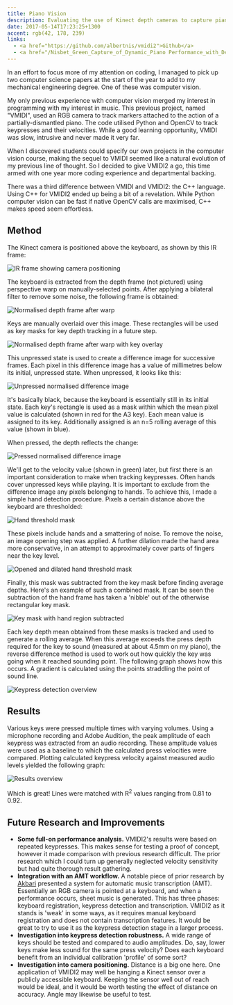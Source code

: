 ```yaml
---
title: Piano Vision
description: Evaluating the use of Kinect depth cameras to capture piano keypresses from above
date: 2017-05-14T17:23:25+1300
accent: rgb(42, 178, 239)
links:
  - <a href="https://github.com/albertnis/vmidi2">Github</a>
  - <a href="/Nisbet_Green_Capture_of_Dynamic_Piano Performance_with_Depth_Vision.pdf">Research paper</a>
---
```


In an effort to focus more of my attention on coding, I managed to pick up two computer science papers at the start of the year to add to my mechanical engineering degree. One of these was computer vision.

My only previous experience with computer vision merged my interest in programming with my interest in music. This previous project, named "VMIDI", used an RGB camera to track markers attached to the action of a partially-dismantled piano. The code utilised Python and OpenCV to track keypresses and their velocities. While a good learning opportunity, VMIDI was slow, intrusive and never made it very far.

When I discovered students could specify our own projects in the computer vision course, making the sequel to VMIDI seemed like a natural evolution of my previous line of thought. So I decided to give VMIDI2 a go, this time armed with one year more coding experience and departmental backing.

There was a third difference between VMIDI and VMIDI2: the C++ language. Using C++ for VMIDI2 ended up being a bit of a revelation. While Python computer vision can be fast if native OpenCV calls are maximised, C++ makes speed seem effortless.

## Method

The Kinect camera is positioned above the keyboard, as shown by this IR frame:

![IR frame showing camera positioning][raw-unpressed]

The keyboard is extracted from the depth frame (not pictured) using perspective warp on manually-selected points. After applying a bilateral filter to remove some noise, the following frame is obtained:

![Normalised depth frame after warp][norm-unpressed]

Keys are manually overlaid over this image. These rectangles will be used as key masks for key depth tracking in a future step.

![Normalised depth frame after warp with key overlay][norm-unpressed-overlay]

This unpressed state is used to create a difference image for successive frames. Each pixel in this difference image has a value of millimetres below its initial, unpressed state. When unpressed, it looks like this:

![Unpressed normalised difference image][col-norm-unpressed]

It's basically black, because the keyboard is essentially still in its initial state. Each key's rectangle is used as a mask within which the mean pixel value is calculated (shown in red for the A3 key). Each mean value is assigned to its key. Additionally assigned is an n=5 rolling average of this value (shown in blue).

When pressed, the depth reflects the change:

![Pressed normalised difference image][col-norm-pressed]

We'll get to the velocity value (shown in green) later, but first there is an important consideration to make when tracking keypresses. Often hands cover unpressed keys while playing. It is important to exclude from the difference image any pixels belonging to hands. To achieve this, I made a simple hand detection procedure. Pixels a certain distance above the keyboard are thresholded:

![Hand threshold mask][hand1]

These pixels include hands and a smattering of noise. To remove the noise, an image opening step was applied. A further dilation made the hand area more conservative, in an attempt to approximately cover parts of fingers near the key level.

![Opened and dilated hand threshold mask][hand2]

Finally, this mask was subtracted from the key mask before finding average depths. Here's an example of such a combined mask. It can be seen the subtraction of the hand frame has taken a 'nibble' out of the otherwise rectangular key mask.

![Key mask with hand region subtracted][hand3]

Each key depth mean obtained from these masks is tracked and used to generate a rolling average. When this average exceeds the press depth required for the key to sound (measured at about 4.5mm on my piano), the reverse difference method is used to work out how quickly the key was going when it reached sounding point. The following graph shows how this occurs. A gradient is calculated using the points straddling the point of sound line.

![Keypress detection overview][keypressgraph]

## Results

Various keys were pressed multiple times with varying volumes. Using a microphone recording and Adobe Audition, the peak amplitude of each keypress was extracted from an audio recording. These amplitude values were used as a baseline to which the calculated press velocities were compared. Plotting calculated keypress velocity against measured audio levels yielded the following graph:

![Results overview][resultsgraph]

Which is great! Lines were matched with R<sup>2</sup> values ranging from 0.81 to 0.92.

## Future Research and Improvements

- **Some full-on performance analysis.** VMIDI2's results were based on repeated keypresses. This makes sense for testing a proof of concept, however it made comparison with previous research difficult. The prior research which I could turn up generally neglected velocity sensitivity but had quite thorough result gathering.
- **Integration with an AMT workflow.** A notable piece of prior research by [Akbari][akbari] presented a system for automatic music transcription (AMT). Essentially an RGB camera is pointed at a keyboard, and when a performance occurs, sheet music is generated. This has three phases: keyboard registration, keypress detection and transcription. VMIDI2 as it stands is 'weak' in some ways, as it requires manual keyboard registration and does not contain transcription features. It would be great to try to use it as the keypress detection stage in a larger process.
- **Investigation into keypress detection robustness.** A wide range of keys should be tested and compared to audio amplitudes. Do, say, lower keys make less sound for the same press velocity? Does each keyboard benefit from an individual calibration 'profile' of some sort?
- **Investigation into camera positioning.** Distance is a big one here. One application of VMIDI2 may well be hanging a Kinect sensor over a publicly accessible keyboard. Keeping the sensor well out of reach would be ideal, and it would be worth testing the effect of distance on accuracy. Angle may likewise be useful to test.

[col-norm-pressed]: ./col-norm-pressed.png
[col-norm-unpressed]: ./col-norm-unpressed.png
[norm-unpressed]: ./norm-unpressed.png
[raw-unpressed]: ./raw-unpressed.jpg
[norm-unpressed-overlay]: ./norm-unpressed-overlay.png
[hand1]: ./hand1.png
[hand2]: ./hand2.png
[hand3]: ./hand3.png
[keypressgraph]: ./keypressflat.svg
[resultsgraph]: ./aggregateflat.svg
[akbari]: http://www.cs.uleth.ca/~cheng/papers/nime2015.pdf

